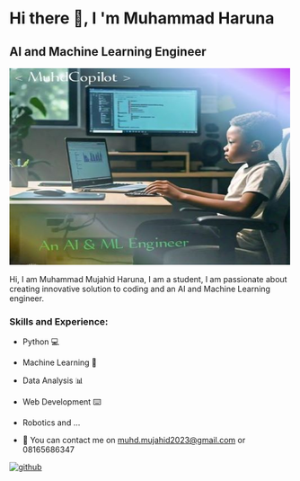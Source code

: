 # Hi there 👋, I 'm Muhammad Haruna
## AI and Machine Learning Engineer
![AI and Machine Learning Engineer](https://github.com/MuhammadBinary/Muhd_AI_repo/blob/master/IMG-20240424-WA0026_2.jpg)

Hi, I am Muhammad Mujahid Haruna, I am a student, I am passionate about creating innovative solution to coding and an AI and Machine Learning engineer.

### Skills and Experience:
- Python 💻
- Machine Learning 🤖
- Data Analysis 📊
- Web Development ⌨️
- Robotics and ...

- 🔭 You can contact me on muhd.mujahid2023@gmail.com or 08165686347 


[<img src='https://cdn.jsdelivr.net/npm/simple-icons@3.0.1/icons/github.svg' alt='github' height='40'>](https://github.com/MuhammadBinary)  

